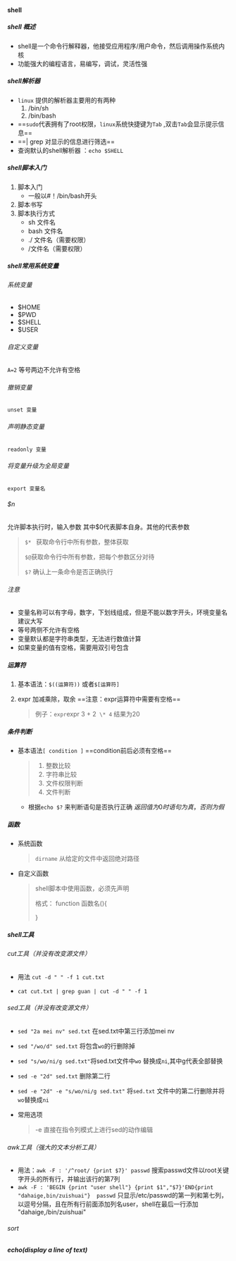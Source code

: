 #### shell

##### shell 概述

* shell是一个命令行解释器，他接受应用程序/用户命令，然后调用操作系统内核
* 功能强大的编程语言，易编写，调试，灵活性强

##### shell解析器

* `linux` 提供的解析器主要用的有两种
  1. /bin/sh
  2. /bin/bash
* ==`sudo`代表拥有了root权限，`linux`系统快捷键为`Tab` ,双击`Tab`会显示提示信息==
* ==| grep 对显示的信息进行筛选==
* 查询默认的shell解析器 ：`echo $SHELL`

##### shell脚本入门

1. 脚本入门 
   * 一般以#！/bin/bash开头
2. 脚本书写
3. 脚本执行方式
   * sh  文件名
   * bash 文件名
   * ./ 文件名（需要权限）
   * /文件名（需要权限）

##### shell常用系统变量

###### 系统变量

* $HOME
* $PWD
* $SHELL
* $USER

###### 自定义变量

`A=2` 等号两边不允许有空格

###### 撤销变量

`unset 变量`

###### 声明静态变量

`readonly 变量 `

###### 将变量升级为全局变量 

`export 变量名`

###### $n

允许脚本执行时，输入参数 其中$0代表脚本自身。其他的代表参数

> `$* ` 获取命令行中所有参数，整体获取
>
> `$@`获取命令行中所有参数，把每个参数区分对待
>
> `$?` 确认上一条命令是否正确执行

###### 注意

* 变量名称可以有字母，数字，下划线组成，但是不能以数字开头，环境变量名建议大写
* 等号两侧不允许有空格
* 变量默认都是字符串类型，无法进行数值计算
* 如果变量的值有空格，需要用双引号包含

##### 运算符

1. 基本语法：`$((运算符))` 或者`$[运算符]` 

2. expr 加减乘除，取余 ==注意：expr运算符中需要有空格==

   >例子：` expr `expr 3 + 2` \* 4` 结果为20
   >

   
##### 条件判断

* 基本语法`[ condition ]` ==condition前后必须有空格==

  >1. 整数比较
  >2. 字符串比较
  >3. 文件权限判断
  >4. 文件判断

  * 根据`echo $?` 来判断语句是否执行正确 $返回值为0时语句为真，否则为假$

##### 函数

* 系统函数

  >`dirname` 从给定的文件中返回绝对路径

* 自定义函数

  >shell脚本中使用函数，必须先声明
  >
  >格式： function 函数名(){
  >
  >}

##### shell工具

###### cut工具（并没有改变源文件）

* 用法 `cut -d " " -f 1 cut.txt`

* `cat cut.txt | grep guan | cut -d " " -f 1`

###### sed工具（并没有改变源文件）

* `sed "2a mei nv" sed.txt`  在sed.txt中第三行添加mei nv 

* `sed "/wo/d" sed.txt`  将包含`wo`的行删除掉

* `sed "s/wo/ni/g sed.txt"`将sed.txt文件中`wo` 替换成`ni`,其中g代表全部替换

* `sed -e "2d" sed.txt` 删除第二行

* `sed -e "2d" -e "s/wo/ni/g sed.txt"`     将`sed.txt` 文件中的第二行删除并将`wo`替换成`ni`

* 常用选项

  >-e 直接在指令列模式上进行sed的动作编辑

###### awk工具（强大的文本分析工具）

* 用法：`awk -F : '/^root/ {print $7}' passwd`  搜索passwd文件以root关键字开头的所有行，并输出该行的第7列
* `awk -F : 'BEGIN {print "user shell"} {print $1","$7}'END{print "dahaige,bin/zuishuai"}  passwd` 只显示/etc/passwd的第一列和第七列，以逗号分隔，且在所有行前面添加列名user，shell在最后一行添加 "dahaige,/bin/zuishuai"

###### sort

##### echo(display a line of text)